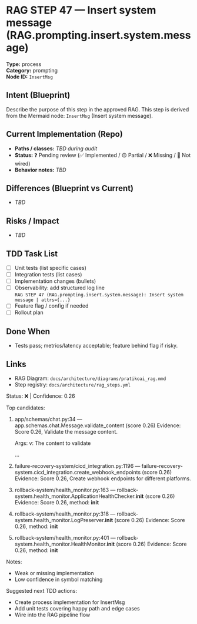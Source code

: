 # RAG STEP 47 — Insert system message (RAG.prompting.insert.system.message)

**Type:** process  
**Category:** prompting  
**Node ID:** `InsertMsg`

## Intent (Blueprint)
Describe the purpose of this step in the approved RAG. This step is derived from the Mermaid node: `InsertMsg` (Insert system message).

## Current Implementation (Repo)
- **Paths / classes:** _TBD during audit_
- **Status:** ❓ Pending review (✅ Implemented / 🟡 Partial / ❌ Missing / 🔌 Not wired)
- **Behavior notes:** _TBD_

## Differences (Blueprint vs Current)
- _TBD_

## Risks / Impact
- _TBD_

## TDD Task List
- [ ] Unit tests (list specific cases)
- [ ] Integration tests (list cases)
- [ ] Implementation changes (bullets)
- [ ] Observability: add structured log line  
  `RAG STEP 47 (RAG.prompting.insert.system.message): Insert system message | attrs={...}`
- [ ] Feature flag / config if needed
- [ ] Rollout plan

## Done When
- Tests pass; metrics/latency acceptable; feature behind flag if risky.

## Links
- RAG Diagram: `docs/architecture/diagrams/pratikoai_rag.mmd`
- Step registry: `docs/architecture/rag_steps.yml`


<!-- AUTO-AUDIT:BEGIN -->
Status: ❌  |  Confidence: 0.26

Top candidates:
1) app/schemas/chat.py:34 — app.schemas.chat.Message.validate_content (score 0.26)
   Evidence: Score 0.26, Validate the message content.

    Args:
        v: The content to validate

   ...
2) failure-recovery-system/cicd_integration.py:1196 — failure-recovery-system.cicd_integration.create_webhook_endpoints (score 0.26)
   Evidence: Score 0.26, Create webhook endpoints for different platforms.
3) rollback-system/health_monitor.py:163 — rollback-system.health_monitor.ApplicationHealthChecker.__init__ (score 0.26)
   Evidence: Score 0.26, method: __init__
4) rollback-system/health_monitor.py:318 — rollback-system.health_monitor.LogPreserver.__init__ (score 0.26)
   Evidence: Score 0.26, method: __init__
5) rollback-system/health_monitor.py:401 — rollback-system.health_monitor.HealthMonitor.__init__ (score 0.26)
   Evidence: Score 0.26, method: __init__

Notes:
- Weak or missing implementation
- Low confidence in symbol matching

Suggested next TDD actions:
- Create process implementation for InsertMsg
- Add unit tests covering happy path and edge cases
- Wire into the RAG pipeline flow
<!-- AUTO-AUDIT:END -->